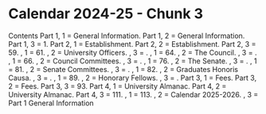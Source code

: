# Calendar 2024-25 - Chunk 3

<!-- Chunk tokens: 220, Enriched tokens: 221 -->

Contents
Part 1, 1 = General Information. Part 1, 2 = General Information. Part 1, 3 = 1. Part 2, 1 = Establishment. Part 2, 2 = Establishment. Part 2, 3 = 59. , 1 = 61. , 2 = University Officers. , 3 = . , 1 = 64. , 2 = The Council. , 3 = . , 1 = 66. , 2 = Council Committees. , 3 = . , 1 = 76. , 2 = The Senate. , 3 = . , 1 = 81. , 2 = Senate Committees. , 3 = . , 1 = 82. , 2 = Graduates Honoris Causa. , 3 = . , 1 = 89. , 2 = Honorary Fellows. , 3 = . Part 3, 1 = Fees. Part 3, 2 = Fees. Part 3, 3 = 93. Part 4, 1 = University Almanac. Part 4, 2 = University Almanac. Part 4, 3 = 111. , 1 = 113. , 2 = Calendar 2025-2026. , 3 = 
Part 1
General Information